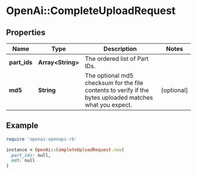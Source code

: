 # OpenAi::CompleteUploadRequest

## Properties

| Name | Type | Description | Notes |
| ---- | ---- | ----------- | ----- |
| **part_ids** | **Array&lt;String&gt;** | The ordered list of Part IDs.  |  |
| **md5** | **String** | The optional md5 checksum for the file contents to verify if the bytes uploaded matches what you expect.  | [optional] |

## Example

```ruby
require 'openai-openapi-rb'

instance = OpenAi::CompleteUploadRequest.new(
  part_ids: null,
  md5: null
)
```

